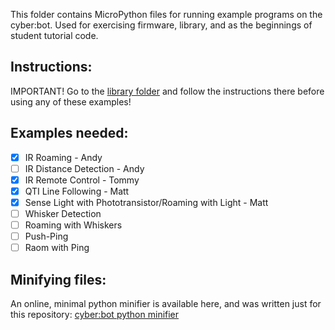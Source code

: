 This folder contains MicroPython files for running example programs on the cyber:bot.  Used for exercising firmware, library, and as the beginnings of student tutorial code.

## Instructions:
IMPORTANT! Go to the [library folder](https://github.com/parallaxinc/cyberbot/tree/master/library) and follow the instructions there before using any of these examples!

## Examples needed:
- [x] IR Roaming - Andy
- [ ] IR Distance Detection - Andy
- [x] IR Remote Control - Tommy
- [x] QTI Line Following - Matt
- [x] Sense Light with Phototransistor/Roaming with Light - Matt
- [ ] Whisker Detection
- [ ] Roaming with Whiskers
- [ ] Push-Ping
- [ ] Raom with Ping

## Minifying files:
An online, minimal python minifier is available here, and was written just for this repository:
[cyber:bot python minifier](http://jsfiddle.net/7pvxfurL/2/)
